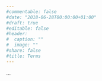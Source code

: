```yaml
---
#commentable: false
#date: "2018-06-28T00:00:00+01:00"
#draft: true
#editable: false
#header:
#  caption: ""
#  image: ""
#share: false
#title: Terms
---
```


...
